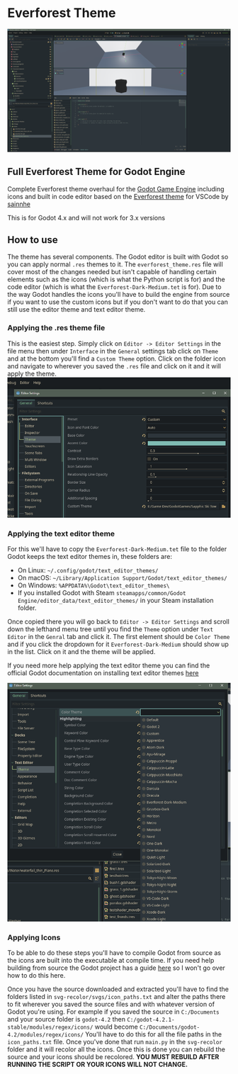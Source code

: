# Everforest Theme

![img](examples/editor%20with%20viewport%20and%20shader.png)

## Full Everforest Theme for Godot Engine

Complete Everforest theme overhaul for the [Godot Game Engine](https://github.com/godotengine) including icons and built in code editor based on the [Everforest theme](https://github.com/sainnhe/everforest-vscode) for VSCode by [sainnhe](https://github.com/sainnhe)

This is for Godot 4.x and will not work for 3.x versions

## How to use

The theme has several components. The Godot editor is built with Godot so you can apply normal `.res` themes to it. The `everforest_theme.res` file will cover most of the changes needed but isn't capable of handling certain elements such as the icons (which is what the Python script is for) and the code editor (which is what the `Everforest-Dark-Medium.tet` is for). Due to the way Godot handles the icons you'll have to build the engine from source if you want to use the custom icons but if you don't want to do that you can still use the editor theme and text editor theme.

### Applying the .res theme file

This is the easiest step. Simply click on `Editor -> Editor Settings` in the file menu then under `Interface` in the `General` settings tab click on `Theme` and at the bottom you'll find a `Custom Theme` option. Click on the folder icon and navigate to wherever you saved the `.res` file and click on it and it will apply the theme.
![img](examples/add%20theme.png)

### Applying the text editor theme

For this we'll have to copy the `Everforest-Dark-Medium.tet` file to the folder Godot keeps the text editor themes in, these folders are: 
- On Linux: `~/.config/godot/text_editor_themes/`
- On macOS: `~/Library/Application Support/Godot/text_editor_themes/`
- On Windows: `%APPDATA%\Godot\text_editor_themes\`
- If you installed Godot with Steam `steamapps/common/Godot Engine/editor_data/text_editor_themes/`
in your Steam installation folder.

Once copied there you will go back to `Editor -> Editor Settings` and scroll down the lefthand menu tree until you find the `Theme` option under `Text Editor` in the `Genral` tab and click it. The first element should be `Color Theme` and if you click the dropdown for it `Everforest-Dark-Medium` should show up in the list. Click on it and the theme will be applied.

If you need more help applying the text editor theme you can find the official Godot documentation on installing text editor themes [here](https://github.com/godotengine/godot-syntax-themes/tree/master)

![img](examples/add%20text%20editor%20theme.png)

### Applying Icons

To be able to do these steps you'll have to compile Godot from source as the icons are built into the executable at compile time. If you need help building from source the Godot project has a guide [here](https://docs.godotengine.org/en/stable/contributing/development/compiling/index.html) so I won't go over how to do this here.

Once you have the source downloaded and extracted you'll have to find the folders listed in `svg-recolor/svgs/icon_paths.txt` and alter the paths there to fit wherever you saved the source files and with whatever version of Godot you're using. For example if you saved the source in `C:/Documents` and your source folder is `godot-4.2` then `C:/godot-4.2.1-stable/modules/regex/icons/` would become `C:/Documents/godot-4.2/modules/regex/icons/`
You'll have to do this for all the file paths in the `icon_paths.txt` file. Once you've done that run `main.py` in the `svg-recolor` folder and it will recolor all the icons. Once this is done you can rebuild the source and your icons should be recolored. **YOU MUST REBUILD AFTER RUNNING THE SCRIPT OR YOUR ICONS WILL NOT CHANGE.**